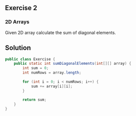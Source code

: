 ## Exercise 2
### 2D Arrays
Given 2D array calculate the sum of diagonal elements.

## Solution

```java
public class Exercise {
    public static int sumDiagonalElements(int[][] array) {
        int sum = 0;
        int numRows = array.length;
 
        for (int i = 0; i < numRows; i++) {
            sum += array[i][i];
        }
 
        return sum;
    }
}
```
